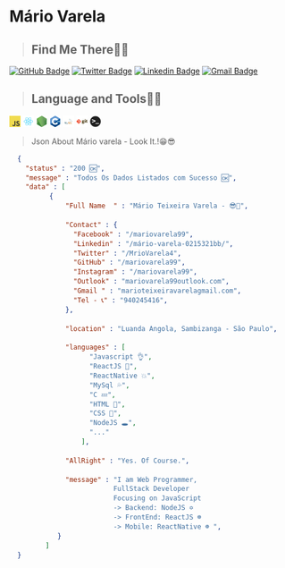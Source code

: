 # Mário Varela

> ## Find Me There🚀🚀

[![GitHub Badge](https://img.shields.io/badge/-mariovarela99-232323?style=flat-square&labelColor=232323&logo=github&logoColor=white&link=https://github.com/mariovarela99)](https://github.com/mariovarela99)
[![Twitter Badge](https://img.shields.io/badge/-@MrioVarela4-1ca0f1?style=flat-square&labelColor=1ca0f1&logo=twitter&logoColor=white&link=https://twitter.com/MrioVarela4)](https://twitter.com/MrioVarela4)
[![Linkedin Badge](https://img.shields.io/badge/-mariovarela99-blue?style=flat-square&logo=Linkedin&logoColor=white&link=https://www.linkedin.com/in/m%C3%A1rio-varela-0215321bb/)](https://www.linkedin.com/in/m%C3%A1rio-varela-0215321bb/) 
[![Gmail Badge](https://img.shields.io/badge/-marioteixeiravarela@gmail.com-c14438?style=flat-square&logo=Gmail&logoColor=white&link=mailto:marioteixeiravarela@gmail.com)](mailto:marioteixeiravarela@gmail.com)


> ## Language and Tools🚀🚀

<code><img height="20" src="https://raw.githubusercontent.com/github/explore/80688e429a7d4ef2fca1e82350fe8e3517d3494d/topics/javascript/javascript.png"></code>
<code><img height="20" src="https://raw.githubusercontent.com/github/explore/80688e429a7d4ef2fca1e82350fe8e3517d3494d/topics/react/react.png"></code>
<code><img height="20" src="https://raw.githubusercontent.com/github/explore/80688e429a7d4ef2fca1e82350fe8e3517d3494d/topics/nodejs/nodejs.png"></code>
<code><img height="20" src="https://raw.githubusercontent.com/github/explore/80688e429a7d4ef2fca1e82350fe8e3517d3494d/topics/cpp/cpp.png"></code>
<code><img height="20" src="https://raw.githubusercontent.com/github/explore/80688e429a7d4ef2fca1e82350fe8e3517d3494d/topics/mysql/mysql.png"></code>
<code><img height="20" src="https://raw.githubusercontent.com/github/explore/80688e429a7d4ef2fca1e82350fe8e3517d3494d/topics/git/git.png"></code>
<code><img height="20" src="https://raw.githubusercontent.com/github/explore/80688e429a7d4ef2fca1e82350fe8e3517d3494d/topics/terminal/terminal.png"></code>

> Json About Mário varela - Look It.!😁😎
```json
  {
    "status" : "200 🆗",
    "message" : "Todos Os Dados Listados com Sucesso 🆗",
    "data" : [
          {
              "Full Name  " : "Mário Teixeira Varela - 😎🤙",

              "Contact" : {
                "Facebook" : "/mariovarela99",
                "Linkedin" : "/mário-varela-0215321bb/",
                "Twitter" : "/MrioVarela4",
                "GitHub" : "/mariovarela99",
                "Instagram" : "/mariovarela99",
                "Outlook" : "mariovarela99outlook.com",
                "Gmail " : "marioteixeiravarelagmail.com",
                "Tel - 📞" : "940245416",
              },

              "location" : "Luanda Angola, Sambizanga - São Paulo",

              "languages" : [
                    "Javascript 👌", 
                    "ReactJS 💢", 
                    "ReactNative 💥", 
                    "MySql 💦", 
                    "C 💤", 
                    "HTML 💨", 
                    "CSS 💫", 
                    "NodeJS 🕳", 
                    "..."
                  ],

              "AllRight" : "Yes. Of Course.",

              "message" : "I am Web Programmer, 
                          FullStack Developer 
                          Focusing on JavaScript 
                          -> Backend: NodeJS ✡
                          -> FrontEnd: ReactJS ☸
                          -> Mobile: ReactNative ☸ ",
            }
         ]
  }
 ```


